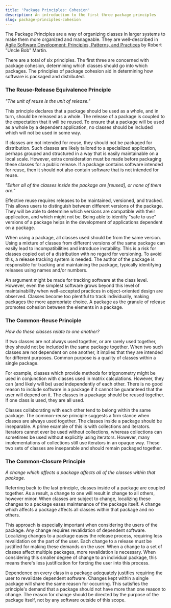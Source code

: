 ```yaml
---
title: 'Package Principles: Cohesion'
description: An introduction to the first three package principles
slug: package-principles-cohesion
---
```


The Package Principles are a way of organizing classes in larger systems to make them more organized
and manageable. They are well-described in
[Agile Software Development: Principles, Patterns, and Practices](http://www.amazon.com/Software-Development-Principles-Patterns-Practices/dp/0135974445)
by Robert "Uncle Bob" Martin.

There are a total of six principles. The first three are concerned with package cohesion,
determining which classes should go into which packages. The principles of package cohesion aid in
determining how software is packaged and distributed.

### The Reuse-Release Equivalence Principle

_"The unit of reuse is the unit of release."_

This principle declares that a package should be used as a whole, and in turn, should be released as
a whole. The release of a package is coupled to the expectation that it will be reused. To ensure
that a package will be used as a whole by a dependent application, no classes should be included
which will not be used in some way.

If classes are not intended for reuse, they should not be packaged for distribution. Such classes
are likely tailored to a specialized application, perhaps grouped and structured in a way that is
easily maintainable on a local scale. However, extra consideration must be made before packaging
these classes for a public release. If a package contains software intended for reuse, then it
should not also contain software that is not intended for reuse.

_"Either all of the classes inside the package are \[reused\], or none of them are."_

Effective reuse requires releases to be maintained, versioned, and tracked. This allows users to
distinguish between different versions of the package. They will be able to determine which versions
are compatible with their application, and which might not be. Being able to identify "safe to use"
versions of a package helps in the development of applications dependent on a package.

When using a package, all classes used should be from the same version. Using a mixture of classes
from different versions of the same package can easily lead to incompatibilities and introduce
instability. This is a risk for classes copied out of a distribution with no regard for versioning.
To avoid this, a release tracking system is needed. The author of the package is responsible for
tracking and maintaining the package, typically identifying releases using names and/or numbers.

An argument might be made for tracking software at the class level. However, even the simplest
software grows beyond this level of maintainability when well-accepted practices in object-oriented
design are observed. Classes become too plentiful to track individually, making packages the more
appropriate choice. A package as the granule of release promotes cohesion between the elements in a
package.

### The Common-Reuse Principle

_How do these classes relate to one another?_

If two classes are not always used together, or are rarely used together, they should not be
included in the same package together. When two such classes are not dependent on one another, it
implies that they are intended for different purposes. Common purpose is a quality of classes within
a single package.

For example, classes which provide methods for trigonometry might be used in conjunction with
classes used in matrix calculations. However, they can (and likely will be) used independently of
each other. There is no good reason to include software in a package if it cannot be guaranteed that
the user will depend on it. The classes in a package should be reused together. If one class is
used, they are all used.

Classes collaborating with each other tend to belong within the same package. The common-reuse
principle suggests a firm stance when classes are always used together. The classes inside a package
should be inseparable. A prime example of this is with collections and iterators. Iterators cannot
ever be used without collections, whereas collections can sometimes be used without explicitly using
iterators. However, many implementations of collections still use iterators in an opaque way. These
two sets of classes are inseparable and should remain packaged together.

### The Common-Closure Principle

_A change which affects a package affects all of the classes within that package._

Referring back to the last principle, classes inside of a package are coupled together. As a result,
a change to one will result in change to all others, however minor. When classes are subject to
change, localizing these changes to a package eases maintenance of the package itself. A change
which affects a package affects all classes within that package and no others.

This approach is especially important when considering the users of the package. Any change requires
revalidation of dependent software. Localizing changes to a package eases the release process,
requiring less revalidation on the part of the user. Each change to a release must be justified for
making these demands on the user. When a change to a set of classes affect multiple packages, more
revalidation is necessary. When considering this smaller degree of change to an individual package,
this means there's less justification for forcing the user into this process.

Dependence on every class in a package adequately justifies requiring the user to revalidate
dependent software. Changes kept within a single package will share the same reason for occurring.
This satisfies the principle's demand that a package should not have more than one reason to change.
The reason for change should be directed by the purpose of the package itself, not by any software
outside of this scope.
